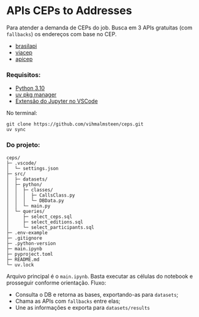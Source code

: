 # APIs CEPs to Addresses

Para atender a demanda de CEPs do job. Busca em 3 APIs gratuitas (com `fallbacks`) os endereços com base no CEP.

* [brasilapi](https://brasilapi.com.br/)
* [viacep](https://viacep.com.br/)
* [apicep](https://apicep.com/api-de-consulta/)

### Requisitos:

* [Python 3.10](https://www.python.org/downloads/release/python-3100/)
* [uv pkg manager](https://docs.astral.sh/uv/getting-started/installation/#installation-methods)
* [Extensão do Jupyter no VSCode](https://marketplace.visualstudio.com/items?itemName=ms-toolsai.jupyter)


No terminal:

```
git clone https://github.com/vihmalmsteen/ceps.git
uv sync
```

### Do projeto:

```
ceps/
├─ .vscode/
│  └─ settings.json
├─ src/
│  ├─ datasets/
│  ├─ python/
│  │  ├─ classes/
│  │  │  ├─ CallsClass.py
│  │  │  └─ DBData.py
│  │  └─ main.py
│  └─ queries/
│     ├─ select_ceps.sql
│     ├─ select_editions.sql
│     └─ select_participants.sql
├─ .env-example
├─ .gitignore
├─ .python-version
├─ main.ipynb
├─ pyproject.toml
├─ README.md
└─ uv.lock
```

Arquivo principal é o `main.ipynb`. Basta executar as células do notebook e prosseguir conforme orientação. Fluxo:

* Consulta o DB e retorna as bases, exportando-as para `datasets`;
* Chama as APIs com `fallbacks` entre elas;
* Une as informações e exporta para `datasets/results`
